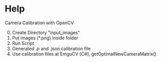 # Help
Camera Calibration with OpenCV

0. Create Directory "input_images"
1. Put images (*.png) inside folder
2. Run Script
3. Generated .p and .json calibration file
4. Use calibration files at EmguCV [C#], getOptimalNewCameraMatrix()
